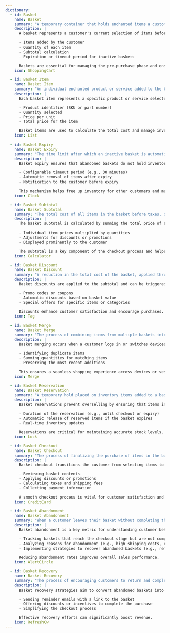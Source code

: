 ```yaml
---
dictionary:
  - id: Basket
    name: Basket
    summary: "A temporary container that holds enchanted items a customer intends to purchase."
    description: |
      A basket represents a customer's current selection of items before proceeding to checkout. Key aspects include:

      - Items added by the customer
      - Quantity of each item
      - Subtotal calculation
      - Expiration or timeout period for inactive baskets

      Baskets are essential for managing the pre-purchase phase and ensuring a smooth transition to the checkout process.
    icon: ShoppingCart

  - id: Basket Item
    name: Basket Item
    summary: "An individual enchanted product or service added to the basket by the customer."
    description: |
      Each basket item represents a specific product or service selected by the customer. It includes:

      - Product identifier (SKU or part number)
      - Quantity selected
      - Price per unit
      - Total price for the item

      Basket items are used to calculate the total cost and manage inventory reservations.
    icon: List

  - id: Basket Expiry
    name: Basket Expiry
    summary: "The time limit after which an inactive basket is automatically cleared."
    description: |
      Basket expiry ensures that abandoned baskets do not hold inventory indefinitely. Key features include:

      - Configurable timeout period (e.g., 30 minutes)
      - Automatic removal of items after expiry
      - Notification to the customer before expiry

      This mechanism helps free up inventory for other customers and maintains system efficiency.
    icon: Clock

  - id: Basket Subtotal
    name: Basket Subtotal
    summary: "The total cost of all items in the basket before taxes, discounts, or shipping fees."
    description: |
      The basket subtotal is calculated by summing the total price of all basket items. It includes:

      - Individual item prices multiplied by quantities
      - Adjustments for discounts or promotions
      - Displayed prominently to the customer

      The subtotal is a key component of the checkout process and helps customers understand their total cost.
    icon: Calculator

  - id: Basket Discount
    name: Basket Discount
    summary: "A reduction in the total cost of the basket, applied through promotions or special offers."
    description: |
      Basket discounts are applied to the subtotal and can be triggered by:

      - Promo codes or coupons
      - Automatic discounts based on basket value
      - Special offers for specific items or categories

      Discounts enhance customer satisfaction and encourage purchases.
    icon: Tag

  - id: Basket Merge
    name: Basket Merge
    summary: "The process of combining items from multiple baskets into a single basket."
    description: |
      Basket merging occurs when a customer logs in or switches devices, and their baskets are consolidated. It involves:

      - Identifying duplicate items
      - Summing quantities for matching items
      - Preserving the most recent additions

      This ensures a seamless shopping experience across devices or sessions.
    icon: Merge

  - id: Basket Reservation
    name: Basket Reservation
    summary: "A temporary hold placed on inventory items added to a basket."
    description: |
      Basket reservations prevent overselling by ensuring that items in a basket are not available to other customers. Key aspects include:

      - Duration of the reservation (e.g., until checkout or expiry)
      - Automatic release of reserved items if the basket expires
      - Real-time inventory updates

      Reservations are critical for maintaining accurate stock levels.
    icon: Lock

  - id: Basket Checkout
    name: Basket Checkout
    summary: "The process of finalizing the purchase of items in the basket."
    description: |
      Basket checkout transitions the customer from selecting items to completing their purchase. It includes:

      - Reviewing basket contents
      - Applying discounts or promotions
      - Calculating taxes and shipping fees
      - Collecting payment information

      A smooth checkout process is vital for customer satisfaction and conversion rates.
    icon: CreditCard

  - id: Basket Abandonment
    name: Basket Abandonment
    summary: "When a customer leaves their basket without completing the purchase."
    description: |
      Basket abandonment is a key metric for understanding customer behavior. It involves:

      - Tracking baskets that reach the checkout stage but are not completed
      - Analyzing reasons for abandonment (e.g., high shipping costs, complex checkout)
      - Implementing strategies to recover abandoned baskets (e.g., reminder emails)

      Reducing abandonment rates improves overall sales performance.
    icon: AlertCircle

  - id: Basket Recovery
    name: Basket Recovery
    summary: "The process of encouraging customers to return and complete their abandoned baskets."
    description: |
      Basket recovery strategies aim to convert abandoned baskets into completed purchases. Common methods include:

      - Sending reminder emails with a link to the basket
      - Offering discounts or incentives to complete the purchase
      - Simplifying the checkout process

      Effective recovery efforts can significantly boost revenue.
    icon: RefreshCw
---
```

